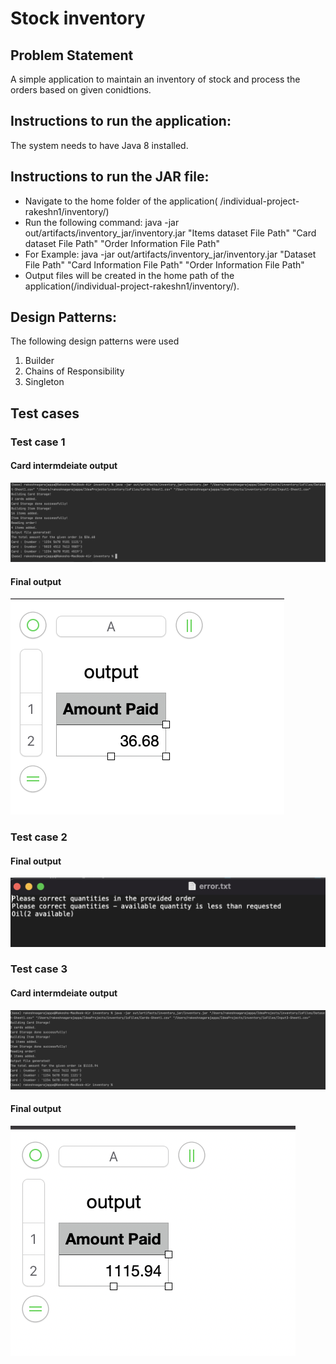 # Stock inventory

## Problem Statement

A simple application to maintain an inventory of stock and process the orders based on given conidtions.

## Instructions to run the application:
The system needs to have Java 8 installed.

## Instructions to run the JAR file:
- Navigate to the home folder of the application( /individual-project-rakeshn1/inventory/)
- Run the following command: java -jar out/artifacts/inventory_jar/inventory.jar "Items dataset File Path" "Card dataset File Path" "Order Information File Path" 
- For Example: java -jar out/artifacts/inventory_jar/inventory.jar "Dataset File Path" "Card Information File Path" "Order Information File Path"
- Output files will be created in the home path of the application(/individual-project-rakeshn1/inventory/).

## Design Patterns:
The following design patterns were used
1) Builder
2) Chains of Responsibility
3) Singleton

## Test cases
### Test case 1
#### Card intermdeiate output
![image](https://github.com/gopinathsjsu/individual-project-rakeshn1/blob/main/images/inter1.png)

#### Final output
![image](https://github.com/gopinathsjsu/individual-project-rakeshn1/blob/main/images/output1.png)

### Test case 2
#### Final output
![image](https://github.com/gopinathsjsu/individual-project-rakeshn1/blob/main/images/output2.png)

### Test case 3
#### Card intermdeiate output
![image](https://github.com/gopinathsjsu/individual-project-rakeshn1/blob/main/images/inter3.png)

#### Final output
![image](https://github.com/gopinathsjsu/individual-project-rakeshn1/blob/main/images/output3.png)
